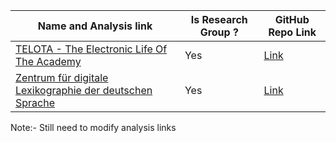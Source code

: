 | Name and Analysis link                                                                                            | Is Research Group ?                        | GitHub Repo Link                                                | 
|-------------------------------------------------------------------------------------------------------------------|--------------------------------------------|-----------------------------------------------------------------|
| [TELOTA - The Electronic Life Of The Academy](./telota)              | Yes                                        | [Link](https://github.com/telota)                               |
| [Zentrum für digitale Lexikographie der deutschen Sprache](./zentrum_für_digitale_lexikographie_der_deutschen_sprache) | Yes                                        | [Link](https://github.com/zentrum-lexikographie)                |

Note:- Still need to modify analysis links 
